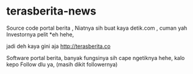 # terasberita-news
Source code portal berita , Niatnya sih buat kaya detik.com , cuman yah Investornya pelit *eh hehe,

jadi deh kaya gini aja http://terasberita.co

Software portal berita, banyak fungsinya sih cape ngetiknya hehe, kalo kepo Follow dlu ya, (masih dikit followernya)

